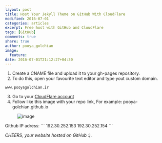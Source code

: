 ```yaml
---
layout: post
title: Host Your Jekyll Theme on GitHub With CloudFlare
modified: 2016-07-01
categories: articles
excerpt: Free host with GitHub and CloudFlare
tags: [GitHub]
comments: true
share: true
author: pooya_golchian
image:
  feature:
date: 2016-07-01T21:12:27+04:30
---
```

1. Create a CNAME file and upload it to your gh-pages repository.
2. To do this, open your favourite text editor and type yout custom domain.
```
www.pooyagolchian.ir
```
3. Go to your [CloudFlare account](https://www.cloudflare.com/)
4. Follow like this image with your repo link, For example: pooya-golchian.github.io
<figure>
	<img src="/images/cf.png" alt="image">
</figure>
Github IP adress:
```
192.30.252.153
192.30.252.154
 ```

*CHEERS, your website hosted on GitHub :).*
